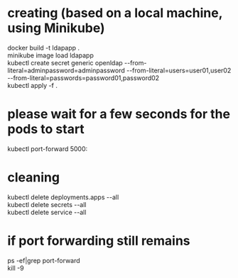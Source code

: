 # creating (based on a local machine, using Minikube)
docker build -t ldapapp . <br />
minikube image load ldapapp <br />
kubectl create secret generic openldap --from-literal=adminpassword=adminpassword --from-literal=users=user01,user02 --from-literal=passwords=password01,password02 <br />
kubectl apply -f .<br />
# please wait for a few seconds for the pods to start
kubectl port-forward <ldpa-pod-name> 5000:<any-port-wished>

# cleaning
kubectl delete deployments.apps --all <br />
kubectl delete secrets --all <br />
kubectl delete service --all <br />

# if port forwarding still remains
ps -ef|grep port-forward <br />
kill -9 <process number>
